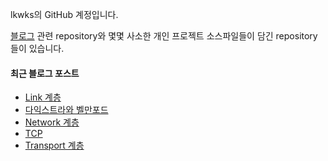 lkwks의 GitHub 계정입니다.

[블로그](https://lkwks.github.io) 관련 repository와 몇몇 사소한 개인 프로젝트 소스파일들이 담긴 repository들이 있습니다.


#### 최근 블로그 포스트
<!-- BLOG-POST-LIST:START -->
- [Link 계층](https://lkwks.github.io/%EB%84%A4%ED%8A%B8%EC%9B%8C%ED%81%AC/2021/12/06/link-%EA%B3%84%EC%B8%B5.html)
- [다익스트라와 벨만포드](https://lkwks.github.io/%EC%95%8C%EA%B3%A0%EB%A6%AC%EC%A6%98%20&%20%EC%9E%90%EB%A3%8C%EA%B5%AC%EC%A1%B0/2021/12/01/%EB%8B%A4%EC%9D%B5%EC%8A%A4%ED%8A%B8%EB%9D%BC%EC%99%80-%EB%B2%A8%EB%A7%8C%ED%8F%AC%EB%93%9C.html)
- [Network 계층](https://lkwks.github.io/%EB%84%A4%ED%8A%B8%EC%9B%8C%ED%81%AC/2021/11/26/network-%EA%B3%84%EC%B8%B5.html)
- [TCP](https://lkwks.github.io/%EB%84%A4%ED%8A%B8%EC%9B%8C%ED%81%AC/2021/11/25/tcp.html)
- [Transport 계층](https://lkwks.github.io/%EB%84%A4%ED%8A%B8%EC%9B%8C%ED%81%AC/2021/11/15/transport-%EA%B3%84%EC%B8%B5.html)
<!-- BLOG-POST-LIST:END -->
  
<!--![Top Langs](https://github-readme-stats.vercel.app/api/top-langs/?username=lkwks)-->
